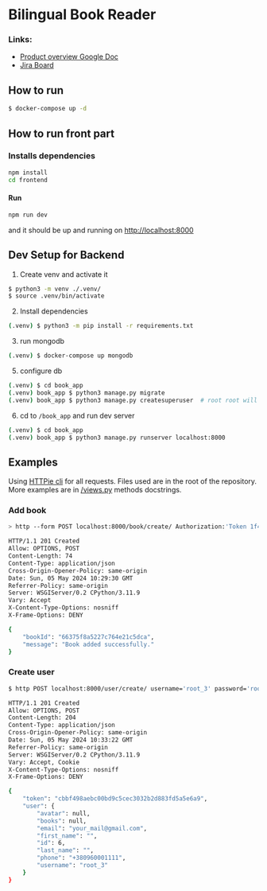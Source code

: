 # Bilingual Book Reader

### Links:
* [Product overview Google Doc](https://docs.google.com/document/d/1ZmskmSaDiXLXqk0TzncakeYAH2BZ8ukKBrof6XO_mxE/edit)
* [Jira Board](https://balitik365247.atlassian.net/jira/software/projects/BR/boards/1)

## How to run
```bash
$ docker-compose up -d
```

## How to run front part
### Installs dependencies 
```bash
npm install
cd frontend
```
#### Run
```bash
npm run dev
```

and it should be up and running on [http://localhost:8000](http://localhost:8000)


## Dev Setup for Backend
1. Create venv and activate it
```bash
$ python3 -m venv ./.venv/
$ source .venv/bin/activate
```

2. Install dependencies
```bash
(.venv) $ python3 -m pip install -r requirements.txt
```

3. run mongodb
```bash
(.venv) $ docker-compose up mongodb
```
5. configure db
```bash
(.venv) $ cd book_app
(.venv) book_app $ python3 manage.py migrate
(.venv) book_app $ python3 manage.py createsuperuser  # root root will suffice for dev 
```
6. cd to `/book_app` and run dev server
```bash
(.venv) $ cd book_app
(.venv) book_app $ python3 manage.py runserver localhost:8000
```


## Examples
Using [HTTPie cli](https://httpie.io/) for all requests. Files used are in the root of the repository. More examples are in [/views.py](./backend/book_app/views.py) methods docstrings.

### Add book
```bash
> http --form POST localhost:8000/book/create/ Authorization:'Token 1f4d11463fdf813edc9353cdb24f73af7b0cfb7e' english@./treasure-island.epub book='{"title": "Harry Potter", "origin_language": "en", "translations_count": 1, "translation_0_language": "ua", "translator_0": ["pagarsky"], "author": ["pagarsky"], "genre": ["genre"], "ageRestriction": "12+", "totalPages": 451}' translation_0@./ukrainian.epub preview@./silly_cat.jpeg

HTTP/1.1 201 Created
Allow: OPTIONS, POST
Content-Length: 74
Content-Type: application/json
Cross-Origin-Opener-Policy: same-origin
Date: Sun, 05 May 2024 10:29:30 GMT
Referrer-Policy: same-origin
Server: WSGIServer/0.2 CPython/3.11.9
Vary: Accept
X-Content-Type-Options: nosniff
X-Frame-Options: DENY

{
    "bookId": "66375f8a5227c764e21c5dca",
    "message": "Book added successfully."
}
```

### Create user
```bash
$ http POST localhost:8000/user/create/ username='root_3' password='root8888' email=your_mail@gmail.com phone=+380960001111

HTTP/1.1 201 Created
Allow: OPTIONS, POST
Content-Length: 204
Content-Type: application/json
Cross-Origin-Opener-Policy: same-origin
Date: Sun, 05 May 2024 10:33:22 GMT
Referrer-Policy: same-origin
Server: WSGIServer/0.2 CPython/3.11.9
Vary: Accept, Cookie
X-Content-Type-Options: nosniff
X-Frame-Options: DENY

{
    "token": "cbbf498aebc00bd9c5cec3032b2d883fd5a5e6a9",
    "user": {
        "avatar": null,
        "books": null,
        "email": "your_mail@gmail.com",
        "first_name": "",
        "id": 6,
        "last_name": "",
        "phone": "+380960001111",
        "username": "root_3"
    }
}
```
